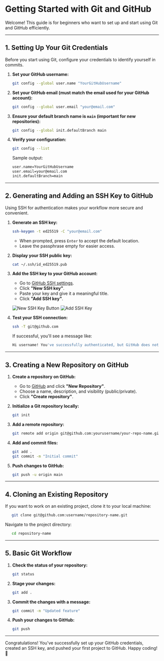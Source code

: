 # Getting Started with Git and GitHub

Welcome! This guide is for beginners who want to set up and start using Git and GitHub efficiently.

---

## 1. Setting Up Your Git Credentials

Before you start using Git, configure your credentials to identify yourself in commits.

1. **Set your GitHub username:**

   ```bash
   git config --global user.name "YourGitHubUsername"
   ```

2. **Set your GitHub email (must match the email used for your GitHub account):**

   ```bash
   git config --global user.email "your@email.com"
   ```

3. **Ensure your default branch name is `main` (important for new repositories):**

   ```bash
   git config --global init.defaultBranch main
   ```

4. **Verify your configuration:**

   ```bash
   git config --list
   ```

   Sample output:

   ```bash
   user.name=YourGitHubUsername
   user.email=your@email.com
   init.defaultBranch=main
   ```

---

## 2. Generating and Adding an SSH Key to GitHub

Using SSH for authentication makes your workflow more secure and convenient.

1. **Generate an SSH key:**

   ```bash
   ssh-keygen -t ed25519 -C "your@email.com"
   ```

   - When prompted, press `Enter` to accept the default location.
   - Leave the passphrase empty for easier access.

2. **Display your SSH public key:**

   ```bash
   cat ~/.ssh/id_ed25519.pub
   ```

3. **Add the SSH key to your GitHub account:**

   - Go to [GitHub SSH settings](https://github.com/settings/keys).
   - Click **"New SSH key"**.
   - Paste your key and give it a meaningful title.
   - Click **"Add SSH key"**.

   ![New SSH Key Button](sshbutton.png)
   ![Add SSH Key](newsshsubmit.png)

4. **Test your SSH connection:**

   ```bash
   ssh -T git@github.com
   ```

   If successful, you'll see a message like:

   ```bash
   Hi username! You've successfully authenticated, but GitHub does not provide shell access.
   ```

---

## 3. Creating a New Repository on GitHub

1. **Create a repository on GitHub:**

   - Go to [GitHub](https://github.com) and click **"New Repository"**.
   - Choose a name, description, and visibility (public/private).
   - Click **"Create repository"**.

2. **Initialize a Git repository locally:**

   ```bash
   git init
   ```

3. **Add a remote repository:**

   ```bash
   git remote add origin git@github.com:yourusername/your-repo-name.git
   ```

4. **Add and commit files:**

   ```bash
   git add .
   git commit -m "Initial commit"
   ```

5. **Push changes to GitHub:**

   ```bash
   git push -u origin main
   ```

---

## 4. Cloning an Existing Repository

If you want to work on an existing project, clone it to your local machine:

```bash
   git clone git@github.com:username/repository-name.git
```

Navigate to the project directory:

```bash
   cd repository-name
```

---

## 5. Basic Git Workflow

1. **Check the status of your repository:**

   ```bash
   git status
   ```

2. **Stage your changes:**

   ```bash
   git add .
   ```

3. **Commit the changes with a message:**

   ```bash
   git commit -m "Updated feature"
   ```

4. **Push your changes to GitHub:**

   ```bash
   git push
   ```

---

Congratulations! You've successfully set up your GitHub credentials, created an SSH key, and pushed your first project to GitHub. Happy coding! 🚀
